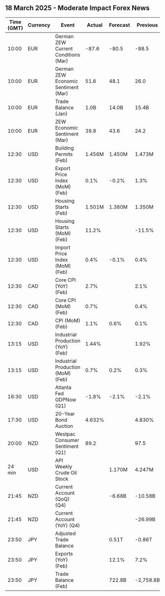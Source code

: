 ## 18 March 2025 - Moderate Impact Forex News

| Time (GMT) | Currency | Event | Actual | Forecast | Previous |
|------|----------|-------|--------|----------|----------|
| 10:00 | EUR | German ZEW Current Conditions (Mar) | -87.6 | -80.5 | -88.5 |
| 10:00 | EUR | German ZEW Economic Sentiment (Mar) | 51.6 | 48.1 | 26.0 |
| 10:00 | EUR | Trade Balance (Jan) | 1.0B | 14.0B | 15.4B |
| 10:00 | EUR | ZEW Economic Sentiment (Mar) | 39.8 | 43.6 | 24.2 |
| 12:30 | USD | Building Permits (Feb) | 1.456M | 1.450M | 1.473M |
| 12:30 | USD | Export Price Index (MoM) (Feb) | 0.1% | -0.2% | 1.3% |
| 12:30 | USD | Housing Starts (Feb) | 1.501M | 1.380M | 1.350M |
| 12:30 | USD | Housing Starts (MoM) (Feb) | 11.2% |  | -11.5% |
| 12:30 | USD | Import Price Index (MoM) (Feb) | 0.4% | -0.1% | 0.4% |
| 12:30 | CAD | Core CPI (YoY) (Feb) | 2.7% |  | 2.1% |
| 12:30 | CAD | Core CPI (MoM) (Feb) | 0.7% |  | 0.4% |
| 12:30 | CAD | CPI (MoM) (Feb) | 1.1% | 0.6% | 0.1% |
| 13:15 | USD | Industrial Production (YoY) (Feb) | 1.44% |  | 1.92% |
| 13:15 | USD | Industrial Production (MoM) (Feb) | 0.7% | 0.2% | 0.3% |
| 16:30 | USD | Atlanta Fed GDPNow (Q1) | -1.8% | -2.1% | -2.1% |
| 17:30 | USD | 20-Year Bond Auction | 4.632% |  | 4.830% |
| 20:00 | NZD | Westpac Consumer Sentiment (Q1) | 89.2 |  | 97.5 |
| 24 min | USD | API Weekly Crude Oil Stock |  | 1.170M | 4.247M |
| 21:45 | NZD | Current Account (QoQ) (Q4) |  | -6.68B | -10.58B |
| 21:45 | NZD | Current Account (YoY) (Q4) |  |  | -26.99B |
| 23:50 | JPY | Adjusted Trade Balance |  | 0.51T | -0.86T |
| 23:50 | JPY | Exports (YoY) (Feb) |  | 12.1% | 7.2% |
| 23:50 | JPY | Trade Balance (Feb) |  | 722.8B | -2,758.8B |
